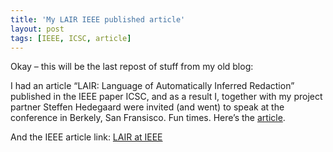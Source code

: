 ```yaml
---
title: 'My LAIR IEEE published article'
layout: post
tags: [IEEE, ICSC, article]
---
```


Okay – this will be the last repost of stuff from my old blog:

I had an article “LAIR: Language of Automatically Inferred Redaction” published in the IEEE paper ICSC, and as a result I, together with my project partner Steffen Hedegaard were invited (and went) to speak at the conference in Berkely, San Fransisco. Fun times. Here’s the [article](http://dl.dropbox.com/u/5153381/blog.houen.net/lair_article.pdf).

And the IEEE article link: [LAIR at IEEE](http://dx.doi.org/10.1109/ICSC.2009.79 "LAIR at IEEE")

